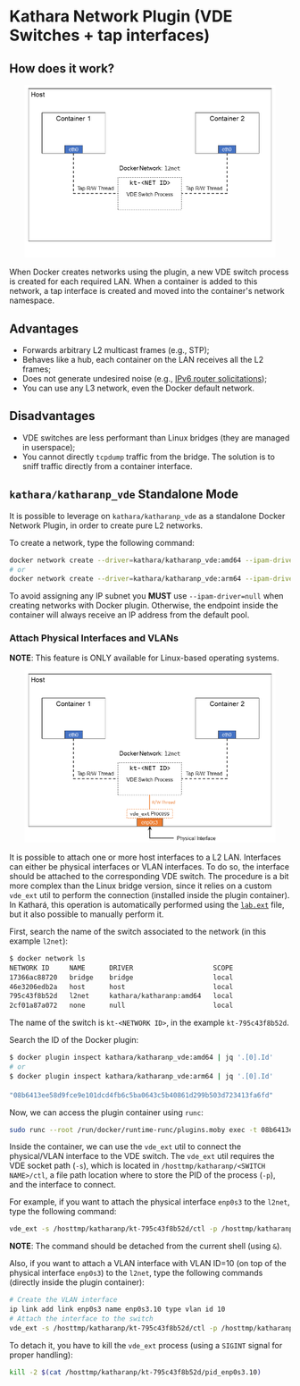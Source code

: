 # Kathara Network Plugin (VDE Switches + tap interfaces)

## How does it work?

<p align="center">
    <img src="/images/vde-no-ext.PNG" alt="Kathara Network Plugin (VDE Switches)" width="450" />
</p>

When Docker creates networks using the plugin, a new VDE switch process is created for each required LAN. When a container is added to this network, a tap interface is created and moved into the container's network namespace.

## Advantages
- Forwards arbitrary L2 multicast frames (e.g., STP);
- Behaves like a hub, each container on the LAN receives all the L2 frames;
- Does not generate undesired noise (e.g., [IPv6 router solicitations](https://github.com/KatharaFramework/NetworkPlugin/issues/4));
- You can use any L3 network, even the Docker default network.

## Disadvantages
- VDE switches are less performant than Linux bridges (they are managed in userspace);
- You cannot directly `tcpdump` traffic from the bridge. The solution is to sniff traffic directly from a container interface. 

## `kathara/katharanp_vde` Standalone Mode

It is possible to leverage on `kathara/katharanp_vde` as a standalone Docker Network Plugin, in order to create pure L2 networks.

To create a network, type the following command:
```bash
docker network create --driver=kathara/katharanp_vde:amd64 --ipam-driver=null l2net
# or
docker network create --driver=kathara/katharanp_vde:arm64 --ipam-driver=null l2net
```

To avoid assigning any IP subnet you **MUST** use `--ipam-driver=null` when creating networks with Docker plugin. Otherwise, the endpoint inside the container will always receive an IP address from the default pool.

### Attach Physical Interfaces and VLANs
**NOTE**: This feature is ONLY available for Linux-based operating systems.

<p align="center">
    <img src="/images/vde-ext.PNG" alt="Kathara Network Plugin with Physical Interfaces (VDE Switches)" width="450" />
</p>

It is possible to attach one or more host interfaces to a L2 LAN. Interfaces can either be physical interfaces or VLAN interfaces.
To do so, the interface should be attached to the corresponding VDE switch. The procedure is a bit more complex than the Linux bridge version, since it relies on a custom `vde_ext` util to perform the connection (installed inside the plugin container). In Kathará, this operation is automatically performed using the [`lab.ext`](https://www.kathara.org/man-pages/kathara-lab.ext.5.html) file, but it also possible to manually perform it.

First, search the name of the switch associated to the network (in this example `l2net`):
```bash
$ docker network ls
NETWORK ID     NAME      DRIVER                    SCOPE
17366ac88720   bridge    bridge                    local
46e3206edb2a   host      host                      local
795c43f8b52d   l2net     kathara/katharanp:amd64   local
2cf01a87a072   none      null                      local
```

The name of the switch is `kt-<NETWORK ID>`, in the example `kt-795c43f8b52d`.

Search the ID of the Docker plugin:
```bash
$ docker plugin inspect kathara/katharanp_vde:amd64 | jq '.[0].Id'
# or
$ docker plugin inspect kathara/katharanp_vde:arm64 | jq '.[0].Id'

"08b6413ee58d9fce9e101dcd4fb6c5ba0643c5b40861d299b503d723413fa6fd"
```

Now, we can access the plugin container using `runc`:
```bash
sudo runc --root /run/docker/runtime-runc/plugins.moby exec -t 08b6413ee58d9fce9e101dcd4fb6c5ba0643c5b40861d299b503d723413fa6fd sh
```

Inside the container, we can use the `vde_ext` util to connect the physical/VLAN interface to the VDE switch. The `vde_ext` util requires the VDE socket path (`-s`), which is located in `/hosttmp/katharanp/<SWITCH NAME>/ctl`, a file path location where to store the PID of the process (`-p`), and the interface to connect. 

For example, if you want to attach the physical interface `enp0s3` to the `l2net`, type the following command:
```bash
vde_ext -s /hosttmp/katharanp/kt-795c43f8b52d/ctl -p /hosttmp/katharanp/kt-795c43f8b52d/pid_enp0s3 enp0s3 &
```

**NOTE**: The command should be detached from the current shell (using `&`).

Also, if you want to attach a VLAN interface with VLAN ID=10 (on top of the physical interface `enp0s3`) to the `l2net`, type the following commands (directly inside the plugin container):
```bash
# Create the VLAN interface
ip link add link enp0s3 name enp0s3.10 type vlan id 10
# Attach the interface to the switch
vde_ext -s /hosttmp/katharanp/kt-795c43f8b52d/ctl -p /hosttmp/katharanp/kt-795c43f8b52d/pid_enp0s3.10 enp0s3.10 &
```

To detach it, you have to kill the `vde_ext` process (using a `SIGINT` signal for proper handling):
```bash
kill -2 $(cat /hosttmp/katharanp/kt-795c43f8b52d/pid_enp0s3.10)
```
